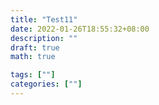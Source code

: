 ```yaml
---
title: "Test11"
date: 2022-01-26T18:55:32+08:00
description: ""
draft: true
math: true

tags: [""]
categories: [""]
---
```



